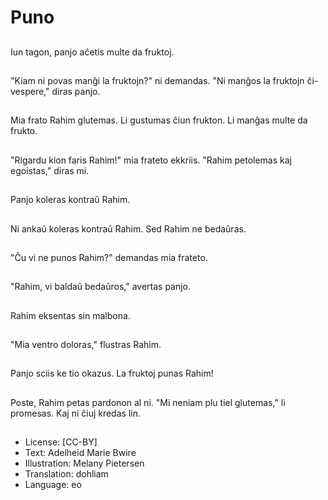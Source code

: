 # Puno

##
Iun tagon, panjo aĉetis multe da fruktoj.

##
"Kiam ni povas manĝi la fruktojn?" ni demandas. "Ni manĝos la fruktojn ĉi-vespere," diras panjo.

##
Mia frato Rahim glutemas. Li gustumas ĉiun frukton. Li manĝas multe da frukto.

##
"Rigardu kion faris Rahim!" mia frateto ekkriis. "Rahim petolemas kaj egoistas," diras mi.

##
Panjo koleras kontraŭ Rahim.

##
Ni ankaŭ koleras kontraŭ Rahim. Sed Rahim ne bedaŭras.

##
"Ĉu vi ne punos Rahim?" demandas mia frateto.

##
"Rahim, vi baldaŭ bedaŭros," avertas panjo.

##
Rahim eksentas sin malbona.

##
"Mia ventro doloras," flustras Rahim.

##
Panjo sciis ke tio okazus. La fruktoj punas Rahim!

##
Poste, Rahim petas pardonon al ni. "Mi neniam plu tiel glutemas," li promesas. Kaj ni ĉiuj kredas lin.

##
* License: [CC-BY]
* Text: Adelheid Marie Bwire
* Illustration: Melany Pietersen
* Translation: dohliam
* Language: eo
